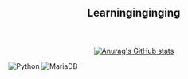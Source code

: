 <header>
  <h2 align='center'>Learninginginging</h2>
</header>
<body>
  <div align="center">
    
[![Anurag's GitHub stats](https://github-readme-stats.vercel.app/api?username=hyeinisfree&hide_title=true&show_icons=true&include_all_commits=true&disable_animations=true&theme=vue)](https://github.com/anuraghazra/github-readme-stats)
  </div>
  <div>
    <img alt="Python" src ="https://img.shields.io/badge/Python-3776AB.svg?&style=flat-square&logo=Python&logoColor=white"/>
    <img alt="MariaDB" src ="https://img.shields.io/badge/MariaDB-#003545.svg?&style=flat-square&logo=MariaDB&logoColor=white"/>
  </div>
</body>
<!--
**jinseok-in/jinseok-in** is a ✨ _special_ ✨ repository because its `README.md` (this file) appears on your GitHub profile.

Here are some ideas to get you started:

- 🔭 I’m currently working on ...
- 🌱 I’m currently learning ...
- 👯 I’m looking to collaborate on ...
- 🤔 I’m looking for help with ...
- 💬 Ask me about ...
- 📫 How to reach me: ...
- 😄 Pronouns: ...
- ⚡ Fun fact: ...
-->

